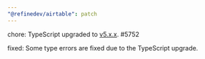 ```yaml
---
"@refinedev/airtable": patch
---
```


chore: TypeScript upgraded to [v5.x.x](https://www.typescriptlang.org/docs/handbook/release-notes/typescript-5-0.html). #5752

fixed: Some type errors are fixed due to the TypeScript upgrade.
